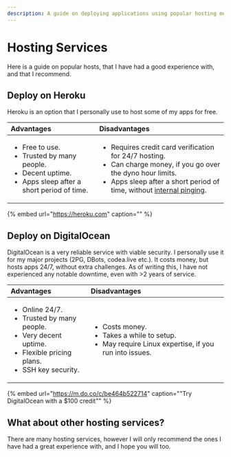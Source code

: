 ```yaml
---
description: A guide on deploying applications using popular hosting methods.
---
```


# Hosting Services

Here is a guide on popular hosts, that I have had a good experience with, and that I recommend.

## Deploy on Heroku

Heroku is an option that I personally use to host some of my apps for free.

<table>
  <thead>
    <tr>
      <th style="text-align:left">Advantages</th>
      <th style="text-align:left">Disadvantages</th>
    </tr>
  </thead>
  <tbody>
    <tr>
      <td style="text-align:left">
        <ul>
          <li>Free to use.</li>
          <li>Trusted by many people.</li>
          <li>Decent uptime.</li>
          <li>Apps sleep after a short period of time.</li>
        </ul>
      </td>
      <td style="text-align:left">
        <ul>
          <li>Requires credit card verification for 24/7 hosting.</li>
          <li>Can charge money, if you go over the dyno hour limits.</li>
          <li>Apps sleep after a short period of time, without <a href="internal-pinging.md">internal pinging</a>.</li>
        </ul>
      </td>
    </tr>
  </tbody>
</table>

{% embed url="https://heroku.com" caption="" %}

## Deploy on DigitalOcean

DigitalOcean is a very reliable service with viable security. I personally use it for my major projects \(2PG, DBots, codea.live etc.\). It costs money, but hosts apps 24/7, without extra challenges. As of writing this, I have not experienced any notable downtime, even with &gt;2 years of service.

<table>
  <thead>
    <tr>
      <th style="text-align:left">Advantages</th>
      <th style="text-align:left">Disadvantages</th>
    </tr>
  </thead>
  <tbody>
    <tr>
      <td style="text-align:left">
        <ul>
          <li>Online 24/7.</li>
          <li>Trusted by many people.</li>
          <li>Very decent uptime.</li>
          <li>Flexible pricing plans.</li>
          <li>SSH key security.</li>
        </ul>
      </td>
      <td style="text-align:left">
        <ul>
          <li>Costs money.</li>
          <li>Takes a while to setup.</li>
          <li>May require Linux expertise, if you run into issues.</li>
        </ul>
      </td>
    </tr>
  </tbody>
</table>

{% embed url="https://m.do.co/c/be464b522714" caption="\"Try DigitalOcean with a $100 credit\"" %}

## What about other hosting services?

There are many hosting services, however I will only recommend the ones I have had a great experience with, and I hope you will too.

